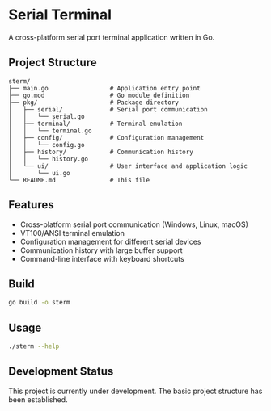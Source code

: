 # Serial Terminal

A cross-platform serial port terminal application written in Go.

## Project Structure

```
sterm/
├── main.go                 # Application entry point
├── go.mod                  # Go module definition
├── pkg/                    # Package directory
│   ├── serial/             # Serial port communication
│   │   └── serial.go
│   ├── terminal/           # Terminal emulation
│   │   └── terminal.go
│   ├── config/             # Configuration management
│   │   └── config.go
│   ├── history/            # Communication history
│   │   └── history.go
│   └── ui/                 # User interface and application logic
│       └── ui.go
└── README.md               # This file
```

## Features

- Cross-platform serial port communication (Windows, Linux, macOS)
- VT100/ANSI terminal emulation
- Configuration management for different serial devices
- Communication history with large buffer support
- Command-line interface with keyboard shortcuts

## Build

```bash
go build -o sterm
```

## Usage

```bash
./sterm --help
```

## Development Status

This project is currently under development. The basic project structure has been established.